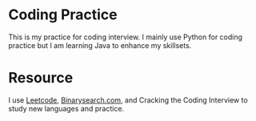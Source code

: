 # Coding Practice
This is my practice for coding interview. I mainly use Python for coding practice but I am learning Java to enhance my skillsets.

# Resource

I use [Leetcode](https://leetcode.com/), [Binarysearch.com](https://binarysearch.com/), and Cracking the Coding Interview to study new languages and practice. 



